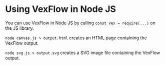 # Using VexFlow in Node JS

You can use VexFlow in Node JS by calling `const Vex = require(...)` on the JS library.

`node canvas.js > output.html` creates an HTML page containing the VexFlow output.

`node svg.js > output.svg` creates a SVG image file containing the VexFlow output.

